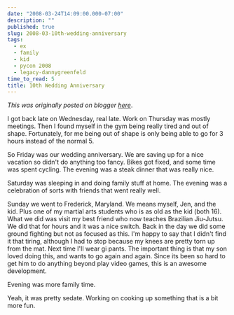 ```yaml
---
date: "2008-03-24T14:09:00.000-07:00"
description: ""
published: true
slug: 2008-03-10th-wedding-anniversary
tags:
  - ex
  - family
  - kid
  - pycon 2008
  - legacy-dannygreenfeld
time_to_read: 5
title: 10th Wedding Anniversary
---
```


_This was originally posted on blogger [here](https://dannygreenfeld.blogspot.com/2008/03/10th-wedding-anniversary.html)_.

I got back late on Wednesday, real late. Work on Thursday was mostly meetings. Then I found myself in the gym being really tired and out of shape. Fortunately, for me being out of shape is only being able to go for 3 hours instead of the normal 5.

So Friday was our wedding anniversary. We are saving up for a nice vacation so didn't do anything too fancy. Bikes got fixed, and some time was spent cycling. The evening was a steak dinner that was really nice.

Saturday was sleeping in and doing family stuff at home. The evening was a celebration of sorts with friends that went really well.

Sunday we went to Frederick, Maryland. We means myself, Jen, and the kid. Plus one of my martial arts students who is as old as the kid (both 16). What we did was visit my best friend who now teaches Brazilian Jiu-Jutsu. We did that for hours and it was a nice switch. Back in the day we did some ground fighting but not as focused as this. I'm happy to say that I didn't find it that tiring, although I had to stop because my knees are pretty torn up from the mat. Next time I'll wear gi pants. The important thing is that my son loved doing this, and wants to go again and again. Since its been so hard to get him to do anything beyond play video games, this is an awesome development.

Evening was more family time.

Yeah, it was pretty sedate. Working on cooking up something that is a bit more fun.
